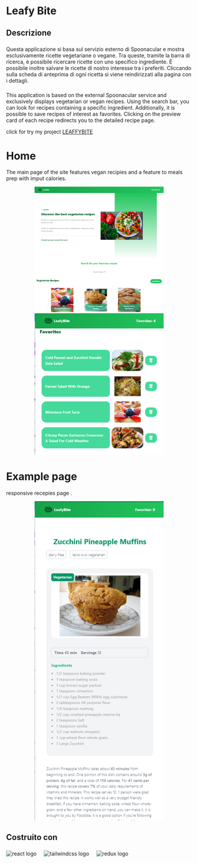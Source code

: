 <h1 align="left">Leafy Bite</h1>

###

<h2 align="left">Descrizione</h2>

###

<p align="left">Questa applicazione si basa sul servizio esterno di Spoonacular e mostra esclusivamente ricette vegetariane o vegane. Tra queste, tramite la barra di ricerca, è possibile ricercare ricette con uno specifico ingrediente. È possibile inoltre salvare le ricette di nostro interesse tra i preferiti. Cliccando sulla scheda di anteprima di ogni ricetta si viene reindirizzati alla pagina con i dettagli.</p>

###

<p align="left">This application is based on the external Spoonacular service and exclusively displays vegetarian or vegan recipes. Using the search bar, you can look for recipes containing a specific ingredient. Additionally, it is possible to save recipes of interest as favorites. Clicking on the preview card of each recipe redirects you to the detailed recipe page.</p>

click for try my project <a href="https://leafybite.netlify.app/">LEAFFYBITE </a>

# Home

The main page of the site features vegan recipies and a feature to meals prep with imput calories.

<p align="center">
  
  <img src="src/assets/screenshot/Screenshot 2024-11-17 182915.png" alt="Size Limit CLI" width="350">
  <img src="src/assets/screenshot/Screenshot 2024-11-17 183027.png" alt="Size Limit CLI" width="350">
</p>

# Example page

responsive recepies page .

<p align="center">
  <img src="src/assets/screenshot/Screenshot 2024-11-17 182934.png" alt="Size Limit CLI" width="350">
</p>

###

<p align="left"></p>

###

<h2 align="left">Costruito con</h2>

###

<div align="left">
  <img src="https://cdn.jsdelivr.net/gh/devicons/devicon/icons/react/react-original.svg" height="40" alt="react logo"  />
  <img width="12" />
  <img src="https://cdn.jsdelivr.net/gh/devicons/devicon/icons/tailwindcss/tailwindcss-original-wordmark.svg" height="40" alt="tailwindcss logo"  />
  <img width="12" />
  <img src="https://cdn.jsdelivr.net/gh/devicons/devicon/icons/redux/redux-original.svg" height="40" alt="redux logo"  />
</div>

###

<h2 align="left"></h2>

###

###
